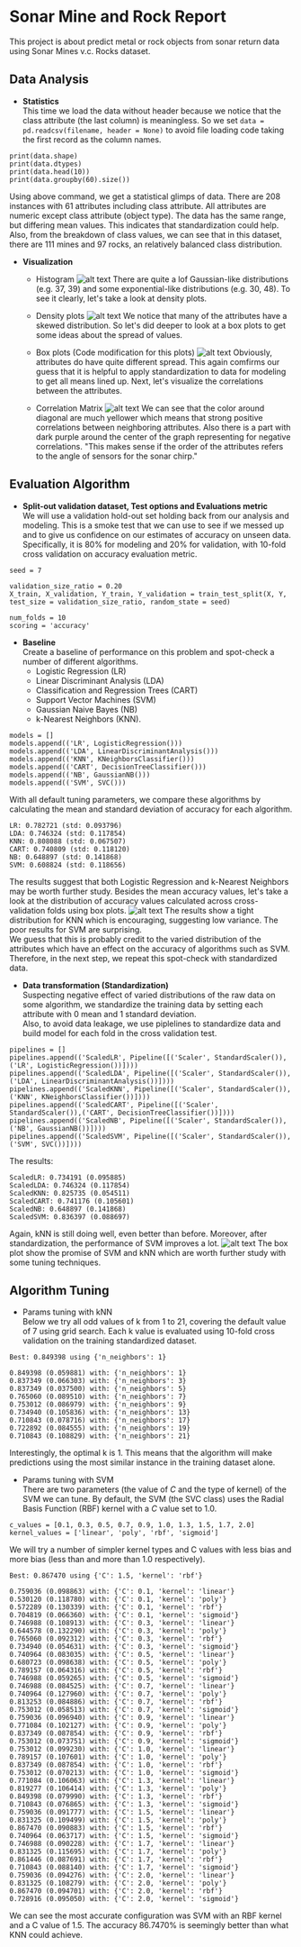 # Sonar Mine and Rock Report
This project is about predict metal or rock objects from sonar return data using Sonar Mines v.c. Rocks dataset.

## Data Analysis
   - **Statistics** <br />
This time we load the data without header because we notice that the class attribute (the last column) is meaningless. So we set ```data = pd.readcsv(filename, header = None)``` to avoid file loading code taking the first record as the column names.
```
print(data.shape)
print(data.dtypes)
print(data.head(10))
print(data.groupby(60).size())
```
Using above command, we get a statistical glimps of data. There are 208 instances with 61 attributes including class attribute. All attributes are numeric except class attribute (object type). The data has the same range, but differing mean values. This indicates that standardization could help. Also, from the breakdown of class values, we can see that in this dataset, there are 111 mines and 97 rocks, an relatively balanced class distribution.

   - **Visualization** <br />
     - Histogram
     ![alt text](https://github.com/yezhilengyue/Python_ML_Practice/blob/master/Project-%5BClassification-Binary%5Dsonar_rock/histgram.png)
     There are quite a lof Gaussian-like distributions (e.g. 37, 39) and some exponential-like distributions (e.g. 30, 48). To see it clearly, let's take a look at density plots.
     
     - Density plots
     ![alt text](https://github.com/yezhilengyue/Python_ML_Practice/blob/master/Project-%5BClassification-Binary%5Dsonar_rock/density.png)
     We notice that many of the attributes have a skewed distribution. So let's did deeper to look at a box plots to get some ideas about the spread of values.
     
     - Box plots (Code modification for this plots)
     ![alt text](https://github.com/yezhilengyue/Python_ML_Practice/blob/master/Project-%5BClassification-Binary%5Dsonar_rock/boxplots.png)
     Obviously, attributes do have quite different spread. This again comfirms our guess that it is helpful to apply standardization to data for modeling to get all means lined up. Next, let's visualize the correlations between the attributes.
     
     - Correlation Matrix
     ![alt text](https://github.com/yezhilengyue/Python_ML_Practice/blob/master/Project-%5BClassification-Binary%5Dsonar_rock/correlation.png)
     We can see that the color around diagonal are much yellower which means that strong positive correlations between neighboring attributes. Also there is a part with dark purple around the center of the graph representing for negative correlations. "This makes sense if the order of the attributes refers to the angle of sensors for the sonar chirp."
     
     
## Evaluation Algorithm
   - **Split-out validation dataset, Test options and Evaluations metric** <br />
    We will use a validation hold-out set holding back from our analysis and modeling. This is a smoke test that we can use to see if we messed up and to give us confidence on our estimates of accuracy on unseen data. Specifically, it is 80% for modeling and 20% for validation, with 10-fold cross validation on accuracy evaluation metric.
```
seed = 7

validation_size_ratio = 0.20
X_train, X_validation, Y_train, Y_validation = train_test_split(X, Y, test_size = validation_size_ratio, random_state = seed)

num_folds = 10
scoring = 'accuracy'
```

   - **Baseline** <br />
   Create a baseline of performance on this problem and spot-check a number of different algorithms.
     - Logistic Regression (LR)
     - Linear Discriminant Analysis (LDA)
     - Classification and Regression Trees (CART)
     - Support Vector Machines (SVM)
     - Gaussian Naive Bayes (NB)
     - k-Nearest Neighbors (KNN).
```
models = []
models.append(('LR', LogisticRegression())) 
models.append(('LDA', LinearDiscriminantAnalysis())) 
models.append(('KNN', KNeighborsClassifier())) 
models.append(('CART', DecisionTreeClassifier())) 
models.append(('NB', GaussianNB())) 
models.append(('SVM', SVC()))
```
  With all default tuning parameters, we compare these algorithms by calculating the mean and standard deviation of accuracy for each algorithm. <br />
     
```
LR: 0.782721 (std: 0.093796)
LDA: 0.746324 (std: 0.117854)
KNN: 0.808088 (std: 0.067507)
CART: 0.740809 (std: 0.118120)
NB: 0.648897 (std: 0.141868)
SVM: 0.608824 (std: 0.118656)
```

   The results suggest that both Logistic Regression and k-Nearest Neighbors may be worth further study. Besides the mean accuracy values, let's take a look at the distribution of accuracy values calculated across cross-validation folds using box plots.
     ![alt text](https://github.com/yezhilengyue/Python_ML_Practice/blob/master/Project-%5BClassification-Binary%5Dsonar_rock/algs_cmpsn.png)
     The results show a tight distribution for KNN which is encouraging, suggesting low variance. The poor results for SVM are surprising.<br />
     We guess that this is probably credit to the varied distribution of the attributes which have an effect on the accuracy of algorithms such as SVM. Therefore, in the next step, we repeat this spot-check with standardized data.

     
   - **Data transformation (Standardization)** <br />
    Suspecting negative effect of varied distributions of the raw data on some algorithm, we standardize the training data by setting each attribute with 0 mean and 1 standard deviation.<br />
    Also, to avoid data leakage, we use piplelines to standardize data and build model for each fold in the cross validation test.
```
pipelines = []
pipelines.append(('ScaledLR', Pipeline([('Scaler', StandardScaler()),('LR', LogisticRegression())])))
pipelines.append(('ScaledLDA', Pipeline([('Scaler', StandardScaler()),('LDA', LinearDiscriminantAnalysis())])))
pipelines.append(('ScaledKNN', Pipeline([('Scaler', StandardScaler()),('KNN', KNeighborsClassifier())])))
pipelines.append(('ScaledCART', Pipeline([('Scaler', StandardScaler()),('CART', DecisionTreeClassifier())])))
pipelines.append(('ScaledNB', Pipeline([('Scaler', StandardScaler()),('NB', GaussianNB())])))
pipelines.append(('ScaledSVM', Pipeline([('Scaler', StandardScaler()),('SVM', SVC())])))
```
   The results:
   ```
ScaledLR: 0.734191 (0.095885)
ScaledLDA: 0.746324 (0.117854)
ScaledKNN: 0.825735 (0.054511)      
ScaledCART: 0.741176 (0.105601)
ScaledNB: 0.648897 (0.141868)
ScaledSVM: 0.836397 (0.088697)      
   ```
   Again, kNN is still doing well, even better than before. Moreover, after standardization, the performance of SVM improves a lot.
   ![alt text](https://github.com/yezhilengyue/Python_ML_Practice/blob/master/Project-%5BClassification-Binary%5Dsonar_rock/Ensemble%5Dalgs_cmpsn.png)
   The box plot show the promise of SVM and kNN which are worth further study with some tuning techniques.
   
   
## Algorithm Tuning
   - Params tuning with kNN <br />
     Below we try all odd values of k from 1 to 21, covering the default value of 7 using grid search. Each k value is evaluated using 10-fold cross validation on the training standardized dataset.
```
Best: 0.849398 using {'n_neighbors': 1}

0.849398 (0.059881) with: {'n_neighbors': 1}
0.837349 (0.066303) with: {'n_neighbors': 3}
0.837349 (0.037500) with: {'n_neighbors': 5}
0.765060 (0.089510) with: {'n_neighbors': 7}
0.753012 (0.086979) with: {'n_neighbors': 9}
0.734940 (0.105836) with: {'n_neighbors': 13}
0.710843 (0.078716) with: {'n_neighbors': 17}
0.722892 (0.084555) with: {'n_neighbors': 19}
0.710843 (0.108829) with: {'n_neighbors': 21}
```
   Interestingly, the optimal k is 1. This means that the algorithm will make predictions using the most similar instance in the training dataset alone. 
   - Params tuning with SVM <br />
       There are two parameters (the value of *C* and the type of kernel) of the SVM we can tune. By default, the SVM (the SVC class) uses the Radial Basis Function (RBF) kernel with a *C* value set to 1.0.
```
c_values = [0.1, 0.3, 0.5, 0.7, 0.9, 1.0, 1.3, 1.5, 1.7, 2.0]
kernel_values = ['linear', 'poly', 'rbf', 'sigmoid']
```
  We will try a number of simpler kernel types and C values with less bias and more bias (less than and more than 1.0 respectively).
```
Best: 0.867470 using {'C': 1.5, 'kernel': 'rbf'}

0.759036 (0.098863) with: {'C': 0.1, 'kernel': 'linear'}
0.530120 (0.118780) with: {'C': 0.1, 'kernel': 'poly'}
0.572289 (0.130339) with: {'C': 0.1, 'kernel': 'rbf'}
0.704819 (0.066360) with: {'C': 0.1, 'kernel': 'sigmoid'}
0.746988 (0.108913) with: {'C': 0.3, 'kernel': 'linear'}
0.644578 (0.132290) with: {'C': 0.3, 'kernel': 'poly'}
0.765060 (0.092312) with: {'C': 0.3, 'kernel': 'rbf'}
0.734940 (0.054631) with: {'C': 0.3, 'kernel': 'sigmoid'}
0.740964 (0.083035) with: {'C': 0.5, 'kernel': 'linear'}
0.680723 (0.098638) with: {'C': 0.5, 'kernel': 'poly'}
0.789157 (0.064316) with: {'C': 0.5, 'kernel': 'rbf'}
0.746988 (0.059265) with: {'C': 0.5, 'kernel': 'sigmoid'}
0.746988 (0.084525) with: {'C': 0.7, 'kernel': 'linear'}
0.740964 (0.127960) with: {'C': 0.7, 'kernel': 'poly'}
0.813253 (0.084886) with: {'C': 0.7, 'kernel': 'rbf'}
0.753012 (0.058513) with: {'C': 0.7, 'kernel': 'sigmoid'}
0.759036 (0.096940) with: {'C': 0.9, 'kernel': 'linear'}
0.771084 (0.102127) with: {'C': 0.9, 'kernel': 'poly'}
0.837349 (0.087854) with: {'C': 0.9, 'kernel': 'rbf'}
0.753012 (0.073751) with: {'C': 0.9, 'kernel': 'sigmoid'}
0.753012 (0.099230) with: {'C': 1.0, 'kernel': 'linear'}
0.789157 (0.107601) with: {'C': 1.0, 'kernel': 'poly'}
0.837349 (0.087854) with: {'C': 1.0, 'kernel': 'rbf'}
0.753012 (0.070213) with: {'C': 1.0, 'kernel': 'sigmoid'}
0.771084 (0.106063) with: {'C': 1.3, 'kernel': 'linear'}
0.819277 (0.106414) with: {'C': 1.3, 'kernel': 'poly'}
0.849398 (0.079990) with: {'C': 1.3, 'kernel': 'rbf'}
0.710843 (0.076865) with: {'C': 1.3, 'kernel': 'sigmoid'}
0.759036 (0.091777) with: {'C': 1.5, 'kernel': 'linear'}
0.831325 (0.109499) with: {'C': 1.5, 'kernel': 'poly'}
0.867470 (0.090883) with: {'C': 1.5, 'kernel': 'rbf'}
0.740964 (0.063717) with: {'C': 1.5, 'kernel': 'sigmoid'}
0.746988 (0.090228) with: {'C': 1.7, 'kernel': 'linear'}
0.831325 (0.115695) with: {'C': 1.7, 'kernel': 'poly'}
0.861446 (0.087691) with: {'C': 1.7, 'kernel': 'rbf'}
0.710843 (0.088140) with: {'C': 1.7, 'kernel': 'sigmoid'}
0.759036 (0.094276) with: {'C': 2.0, 'kernel': 'linear'}
0.831325 (0.108279) with: {'C': 2.0, 'kernel': 'poly'}
0.867470 (0.094701) with: {'C': 2.0, 'kernel': 'rbf'}
0.728916 (0.095050) with: {'C': 2.0, 'kernel': 'sigmoid'}
```
  We can see the most accurate configuration was SVM with an RBF kernel and a C value of 1.5. The accuracy 86.7470% is seemingly better than what KNN could achieve.
  
  
  
  
  
  
  
